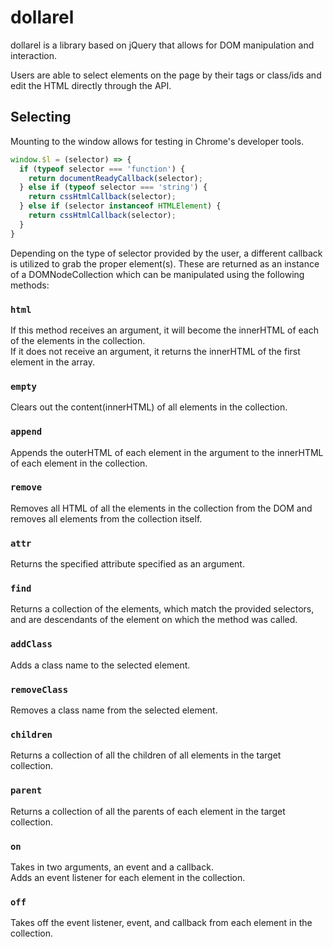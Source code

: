# dollarel

dollarel is a library based on jQuery that allows for DOM manipulation and interaction.

Users are able to select elements on the page by their tags or class/ids and edit the HTML directly through the API.


## Selecting
Mounting to the window allows for testing in Chrome's developer tools.
```javascript
window.$l = (selector) => {
  if (typeof selector === 'function') {
    return documentReadyCallback(selector);
  } else if (typeof selector === 'string') {
    return cssHtmlCallback(selector);
  } else if (selector instanceof HTMLElement) {
    return cssHtmlCallback(selector);
  }
}
```

Depending on the type of selector provided by the user, a different callback is utilized to grab the proper element(s).
These are returned as an instance of a DOMNodeCollection which can be manipulated using the following methods:

### ```html```
If this method receives an argument, it will become the innerHTML of each of the elements in the collection.  
If it does not receive an argument, it returns the innerHTML of the first element in the array.


### ```empty```
Clears out the content(innerHTML) of all elements in the collection.

### ```append```
Appends the outerHTML of each element in the argument to the innerHTML of each element in the collection.

### ```remove```
Removes all HTML of all the elements in the collection from the DOM and removes all elements from the collection itself.

### ```attr```
Returns the specified attribute specified as an argument.

### ```find```
Returns a collection of the elements, which match the provided selectors, and are descendants of the element on which the method was called.

### ```addClass```
Adds a class name to the selected element.

### ```removeClass```
Removes a class name from the selected element.

### ```children```
Returns a collection of all the children of all elements in the target collection.

### ```parent```
Returns a collection of all the parents of each element in the target collection.

### ```on```
Takes in two arguments, an event and a callback.  
Adds an event listener for each element in the collection.

### ```off```
Takes off the event listener, event, and callback from each element in the collection.
